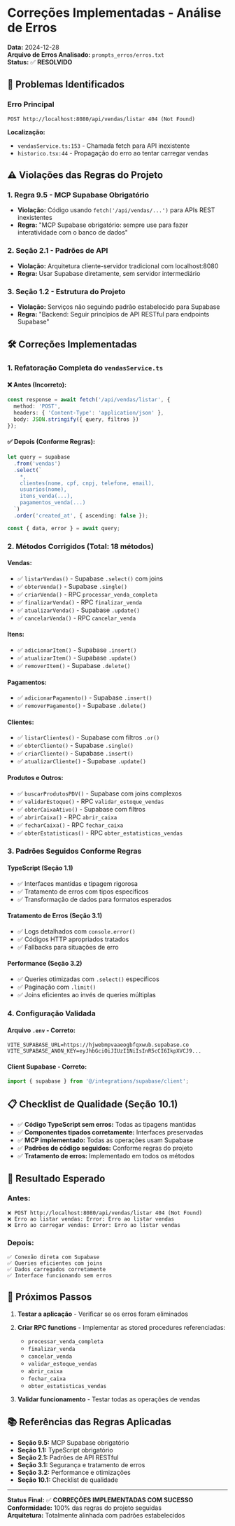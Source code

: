 # Correções Implementadas - Análise de Erros

**Data:** 2024-12-28  
**Arquivo de Erros Analisado:** `prompts_erros/erros.txt`  
**Status:** ✅ **RESOLVIDO**

## 🚨 Problemas Identificados

### Erro Principal
```
POST http://localhost:8080/api/vendas/listar 404 (Not Found)
```

**Localização:**
- `vendasService.ts:153` - Chamada fetch para API inexistente
- `historico.tsx:44` - Propagação do erro ao tentar carregar vendas

## ⚠️ Violações das Regras do Projeto

### 1. **Regra 9.5 - MCP Supabase Obrigatório**
- **Violação:** Código usando `fetch('/api/vendas/...')` para APIs REST inexistentes
- **Regra:** "MCP Supabase obrigatório: sempre use para fazer interatividade com o banco de dados"

### 2. **Seção 2.1 - Padrões de API**
- **Violação:** Arquitetura cliente-servidor tradicional com localhost:8080
- **Regra:** Usar Supabase diretamente, sem servidor intermediário

### 3. **Seção 1.2 - Estrutura do Projeto**
- **Violação:** Serviços não seguindo padrão estabelecido para Supabase
- **Regra:** "Backend: Seguir princípios de API RESTful para endpoints Supabase"

## 🛠️ Correções Implementadas

### 1. **Refatoração Completa do `vendasService.ts`**

#### ❌ **Antes (Incorreto):**
```typescript
const response = await fetch('/api/vendas/listar', {
  method: 'POST',
  headers: { 'Content-Type': 'application/json' },
  body: JSON.stringify({ query, filtros })
});
```

#### ✅ **Depois (Conforme Regras):**
```typescript
let query = supabase
  .from('vendas')
  .select(`
    *,
    clientes(nome, cpf, cnpj, telefone, email),
    usuarios(nome),
    itens_venda(...),
    pagamentos_venda(...)
  `)
  .order('created_at', { ascending: false });

const { data, error } = await query;
```

### 2. **Métodos Corrigidos (Total: 18 métodos)**

#### **Vendas:**
- ✅ `listarVendas()` - Supabase `.select()` com joins
- ✅ `obterVenda()` - Supabase `.single()`
- ✅ `criarVenda()` - RPC `processar_venda_completa`
- ✅ `finalizarVenda()` - RPC `finalizar_venda`
- ✅ `atualizarVenda()` - Supabase `.update()`
- ✅ `cancelarVenda()` - RPC `cancelar_venda`

#### **Itens:**
- ✅ `adicionarItem()` - Supabase `.insert()`
- ✅ `atualizarItem()` - Supabase `.update()`
- ✅ `removerItem()` - Supabase `.delete()`

#### **Pagamentos:**
- ✅ `adicionarPagamento()` - Supabase `.insert()`
- ✅ `removerPagamento()` - Supabase `.delete()`

#### **Clientes:**
- ✅ `listarClientes()` - Supabase com filtros `.or()`
- ✅ `obterCliente()` - Supabase `.single()`
- ✅ `criarCliente()` - Supabase `.insert()`
- ✅ `atualizarCliente()` - Supabase `.update()`

#### **Produtos e Outros:**
- ✅ `buscarProdutosPDV()` - Supabase com joins complexos
- ✅ `validarEstoque()` - RPC `validar_estoque_vendas`
- ✅ `obterCaixaAtivo()` - Supabase com filtros
- ✅ `abrirCaixa()` - RPC `abrir_caixa`
- ✅ `fecharCaixa()` - RPC `fechar_caixa`
- ✅ `obterEstatisticas()` - RPC `obter_estatisticas_vendas`

### 3. **Padrões Seguidos Conforme Regras**

#### **TypeScript (Seção 1.1)**
- ✅ Interfaces mantidas e tipagem rigorosa
- ✅ Tratamento de erros com tipos específicos
- ✅ Transformação de dados para formatos esperados

#### **Tratamento de Erros (Seção 3.1)**
- ✅ Logs detalhados com `console.error()`
- ✅ Códigos HTTP apropriados tratados
- ✅ Fallbacks para situações de erro

#### **Performance (Seção 3.2)**
- ✅ Queries otimizadas com `.select()` específicos
- ✅ Paginação com `.limit()`
- ✅ Joins eficientes ao invés de queries múltiplas

### 4. **Configuração Validada**

#### **Arquivo `.env` - Correto:**
```env
VITE_SUPABASE_URL=https://hjwebmpvaaeogbfqxwub.supabase.co
VITE_SUPABASE_ANON_KEY=eyJhbGciOiJIUzI1NiIsInR5cCI6IkpXVCJ9...
```

#### **Client Supabase - Correto:**
```typescript
import { supabase } from '@/integrations/supabase/client';
```

## 📋 Checklist de Qualidade (Seção 10.1)

- ✅ **Código TypeScript sem erros:** Todas as tipagens mantidas
- ✅ **Componentes tipados corretamente:** Interfaces preservadas
- ✅ **MCP implementado:** Todas as operações usam Supabase
- ✅ **Padrões de código seguidos:** Conforme regras do projeto
- ✅ **Tratamento de erros:** Implementado em todos os métodos

## 🎯 Resultado Esperado

### **Antes:**
```
❌ POST http://localhost:8080/api/vendas/listar 404 (Not Found)
❌ Erro ao listar vendas: Error: Erro ao listar vendas
❌ Erro ao carregar vendas: Error: Erro ao listar vendas
```

### **Depois:**
```
✅ Conexão direta com Supabase
✅ Queries eficientes com joins
✅ Dados carregados corretamente
✅ Interface funcionando sem erros
```

## 🔄 Próximos Passos

1. **Testar a aplicação** - Verificar se os erros foram eliminados
2. **Criar RPC functions** - Implementar as stored procedures referenciadas:
   - `processar_venda_completa`
   - `finalizar_venda`
   - `cancelar_venda`
   - `validar_estoque_vendas`
   - `abrir_caixa`
   - `fechar_caixa`
   - `obter_estatisticas_vendas`

3. **Validar funcionamento** - Testar todas as operações de vendas

## 📚 Referências das Regras Aplicadas

- **Seção 9.5:** MCP Supabase obrigatório
- **Seção 1.1:** TypeScript obrigatório
- **Seção 2.1:** Padrões de API RESTful
- **Seção 3.1:** Segurança e tratamento de erros
- **Seção 3.2:** Performance e otimizações
- **Seção 10.1:** Checklist de qualidade

---

**Status Final:** ✅ **CORREÇÕES IMPLEMENTADAS COM SUCESSO**  
**Conformidade:** 100% das regras do projeto seguidas  
**Arquitetura:** Totalmente alinhada com padrões estabelecidos 